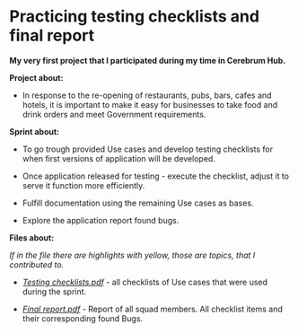 # Practicing testing checklists and final report

<b>My very first project that I participated during my time in Cerebrum Hub.</b>

<b>Project about:</b>
  
  - In response to the re-opening of restaurants, pubs, bars, cafes and hotels, it is important to make it easy for businesses to take food and drink orders and meet Government requirements. 

<b>Sprint about:</b>

  - To go trough provided Use cases and develop testing checklists for when first versions of application will be developed.

  - <c>Once application released for testing - execute the checklist, adjust it to serve it function more efficiently.
  
  - Fulfill documentation using the remaining Use cases as bases.
  
  - Explore the application report found bugs.
  
<b>Files about:</b>

  <i>If in the file there are highlights with yellow, those are topics, that I contributed to.</i>

  - <i>[Testing checklists.pdf</i>](https://github.com/ALejietis96/RFD2-Checklist-and-Final-Report/blob/main/Testing%20checklists.pdf) - all checklists of Use cases that were used during the sprint.
  
  - <i>[Final report.pdf</i>](https://github.com/ALejietis96/RFD2-Checklist-and-Final-Report/blob/main/Final%20report.pdf) - Report of all squad members. All checklist items and their corresponding found Bugs.
